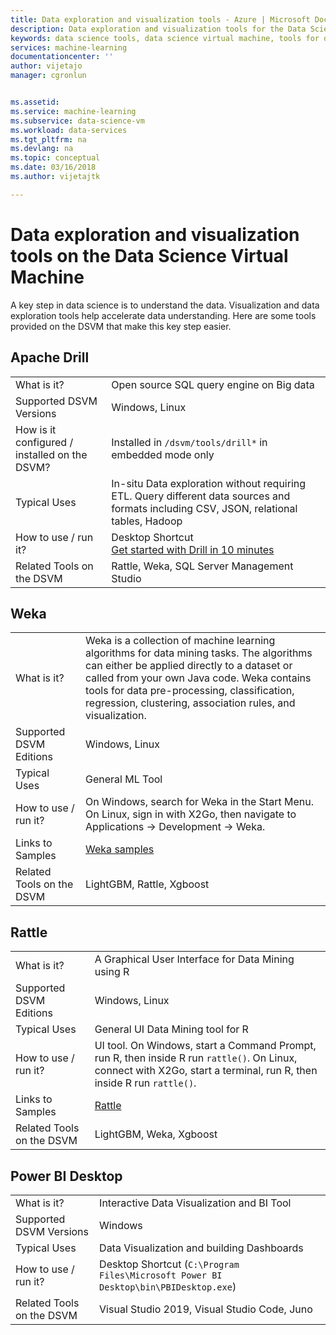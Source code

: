 ```yaml
---
title: Data exploration and visualization tools - Azure | Microsoft Docs
description: Data exploration and visualization tools for the Data Science Virtual Machine.
keywords: data science tools, data science virtual machine, tools for data science, linux data science
services: machine-learning
documentationcenter: ''
author: vijetajo
manager: cgronlun


ms.assetid: 
ms.service: machine-learning
ms.subservice: data-science-vm
ms.workload: data-services
ms.tgt_pltfrm: na
ms.devlang: na
ms.topic: conceptual
ms.date: 03/16/2018
ms.author: vijetajtk

---
```


# Data exploration and visualization tools on the Data Science Virtual Machine

A key step in data science is to understand the data. Visualization and data exploration tools help accelerate data understanding. Here are some tools provided on the DSVM that make this key step easier. 

## Apache Drill
|    |           |
| ------------- | ------------- |
| What is it?   | Open source SQL query engine on Big data    |
| Supported DSVM Versions      | Windows, Linux  |
| How is it configured / installed on the DSVM?      |  Installed in `/dsvm/tools/drill*` in embedded mode only   |
| Typical Uses      |  In-situ Data exploration without requiring ETL. Query different data sources and formats including CSV, JSON, relational tables, Hadoop     |
| How to use / run it?      | Desktop Shortcut  <br/> [Get started with Drill in 10 minutes](https://drill.apache.org/docs/drill-in-10-minutes/)  |
| Related Tools on the DSVM      |   Rattle, Weka, SQL Server Management Studio      |

## Weka
|    |           |
| ------------- | ------------- |
| What is it?   |  Weka is a collection of machine learning algorithms for data mining tasks. The algorithms can either be applied directly to a dataset or called from your own Java code. Weka contains tools for data pre-processing, classification, regression, clustering, association rules, and visualization. |
| Supported DSVM Editions     | Windows, Linux     |
| Typical Uses      | General ML Tool     |
| How to use / run it?      | On Windows, search for Weka in the Start Menu. On Linux, sign in with X2Go, then navigate to Applications -> Development -> Weka. |
| Links to Samples      | [Weka samples](https://www.cs.waikato.ac.nz/ml/weka/documentation.html) |
| Related Tools on the DSVM      |LightGBM, Rattle, Xgboost   |

## Rattle
|    |           |
| ------------- | ------------- |
| What is it?   |   A Graphical User Interface for Data Mining using R   |
| Supported DSVM Editions     | Windows, Linux     |
| Typical Uses      | General UI Data Mining tool for R    |
| How to use / run it?      | UI tool. On Windows, start a Command Prompt, run R, then inside R run `rattle()`. On Linux, connect with X2Go, start a terminal, run R, then inside R run `rattle()`. |
| Links to Samples      | [Rattle](https://togaware.com/onepager/) |
| Related Tools on the DSVM      |LightGBM, Weka, Xgboost   |

## Power BI Desktop 
|    |           |
| ------------- | ------------- |
| What is it?   | Interactive Data Visualization and BI Tool    |
| Supported DSVM Versions      | Windows  |
| Typical Uses      |  Data Visualization and building Dashboards   |
| How to use / run it?      | Desktop Shortcut (`C:\Program Files\Microsoft Power BI Desktop\bin\PBIDesktop.exe`)      |
| Related Tools on the DSVM      |   Visual Studio 2019, Visual Studio Code, Juno      |

